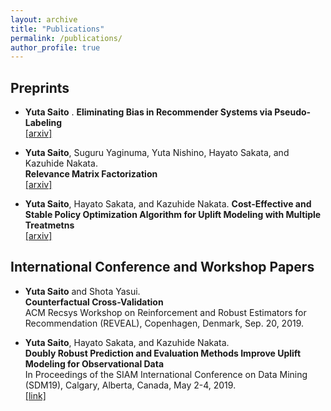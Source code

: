 ```yaml
---
layout: archive
title: "Publications"
permalink: /publications/
author_profile: true
---
```


## Preprints
- __Yuta Saito__ .
**Eliminating Bias in Recommender Systems via Pseudo-Labeling**  
[[arxiv]]()  

- __Yuta Saito__, Suguru Yaginuma, Yuta Nishino, Hayato Sakata, and Kazuhide Nakata.  
**Relevance Matrix Factorization**  
[[arxiv]]()  

- __Yuta Saito__, Hayato Sakata, and Kazuhide Nakata.
**Cost-Effective and Stable Policy Optimization Algorithm for Uplift Modeling with Multiple Treatmetns**    
[[arxiv]]()  

## International Conference and Workshop Papers
- __Yuta Saito__ and Shota Yasui.  
**Counterfactual Cross-Validation**  
ACM Recsys Workshop on Reinforcement and Robust Estimators for Recommendation (REVEAL), Copenhagen, Denmark, Sep. 20, 2019.

- __Yuta Saito__, Hayato Sakata, and Kazuhide Nakata.  
**Doubly Robust Prediction and Evaluation Methods Improve Uplift Modeling for Observational Data**  
 In Proceedings of the SIAM International Conference on Data Mining (SDM19), Calgary, Alberta, Canada, May 2-4, 2019.  
 [[link]](https://epubs.siam.org/doi/abs/10.1137/1.9781611975673.53)
